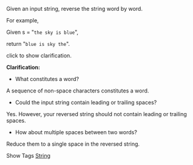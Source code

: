 Given an input string, reverse the string word by word.

For example,  
 Given s = "`the sky is blue`",  
 return "`blue is sky the`".

click to show clarification.

**Clarification:**

- What constitutes a word?  
 A sequence of non-space characters constitutes a word.
- Could the input string contain leading or trailing spaces?  
 Yes. However, your reversed string should not contain leading or trailing spaces.
- How about multiple spaces between two words?  
 Reduce them to a single space in the reversed string.

Show Tags
 [String](/tag/string/)
